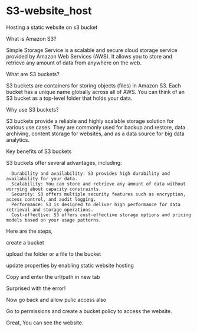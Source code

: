 # S3-website_host
Hosting a static website on s3 bucket

What is Amazon S3?

Simple Storage Service is a scalable and secure cloud storage service provided by Amazon Web Services (AWS). It allows you to store and retrieve any amount of data from anywhere on the web.

What are S3 buckets?

S3 buckets are containers for storing objects (files) in Amazon S3. Each bucket has a unique name globally across all of AWS. You can think of an S3 bucket as a top-level folder that holds your data.

Why use S3 buckets?

S3 buckets provide a reliable and highly scalable storage solution for various use cases. They are commonly used for backup and restore, data archiving, content storage for websites, and as a data source for big data analytics.

Key benefits of S3 buckets

S3 buckets offer several advantages, including:

      Durability and availability: S3 provides high durability and availability for your data.
      Scalability: You can store and retrieve any amount of data without worrying about capacity constraints.
      Security: S3 offers multiple security features such as encryption, access control, and audit logging.
      Performance: S3 is designed to deliver high performance for data retrieval and storage operations.
      Cost-effective: S3 offers cost-effective storage options and pricing models based on your usage patterns.



Here are the steps,

create a bucket

upload the folder or a file to the bucket

update properties by enabling static website hosting

Copy and enter the url/path in new tab

Surprised with the error!

Now go back and allow pulic access also

Go to permissions and create a bucket policy to access the website.

Great, You can see the website.
